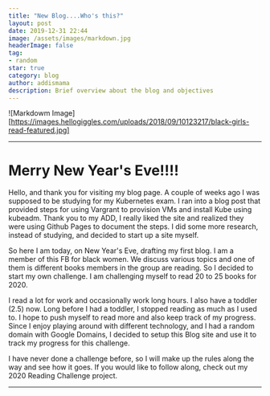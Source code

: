 ```yaml
---
title: "New Blog....Who's this?"
layout: post
date: 2019-12-31 22:44
image: /assets/images/markdown.jpg
headerImage: false
tag:
- random
star: true
category: blog
author: addismama
description: Brief overview about the blog and objectives
---
```


![Markdowm Image][https://images.hellogiggles.com/uploads/2018/09/10123217/black-girls-read-featured.jpg]

---
# Merry New Year's Eve!!!!

Hello, and thank you for visiting my blog page. A couple of weeks ago I was supposed
to be studying for my Kubernetes exam. I ran into a blog post that provided steps for
using Vargrant to provision VMs and install Kube using kubeadm. Thank you to my ADD,
I really liked the site and realized they were using Github Pages to document the steps.
I did some more research, instead of studying, and decided to start up a site myself.

So here I am today, on New Year's Eve, drafting my first blog. I am a member of this FB
for black women. We discuss various topics and one of them is different books members in
the group are reading. So I decided to start my own challenge. I am challenging myself to
read 20 to 25 books for 2020.

I read a lot for work and occasionally work long hours. I also have a toddler (2.5) now. Long
before I had a toddler, I stopped reading as much as I used to. I hope to push myself to
read more and also keep track of my progress. Since I enjoy playing around with different
technology, and I had a random domain with Google Domains, I decided to setup this Blog
site and use it to track my progress for this challenge.

I have never done a challenge before, so I will make up the rules along the way and see
how it goes. If you would like to follow along, check out my 2020 Reading Challenge project.

---
